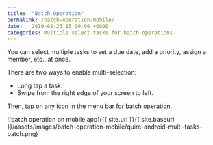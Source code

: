```yaml
---
title:  "Batch Operation"
permalink: /batch-operation-mobile/
date:   2019-08-23 15:00:00 +0800
categories: multiple select tasks for batch operations
---
```

You can select multiple tasks to set a due date, add a priority, assign a member, etc., at once.

There are two ways to enable multi-selection: 
- Long tap a task. 
- Swipe from the right edge of your screen to left.

Then, tap on any icon in the menu bar for batch operation.

![batch operation on mobile app]({{ site.url }}{{ site.baseurl }}/assets/images/batch-operation-mobile/quire-android-multi-tasks-batch.png)